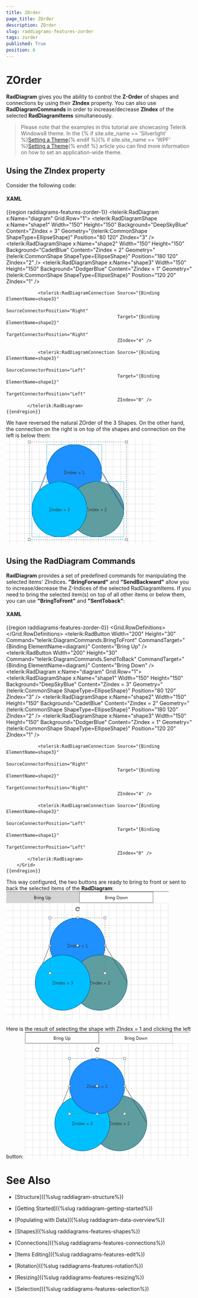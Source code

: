 ```yaml
---
title: ZOrder
page_title: ZOrder
description: ZOrder
slug: raddiagrams-features-zorder
tags: zorder
published: True
position: 6
---
```


# ZOrder



__RadDiagram__ gives you the ability to control the __Z-Order__ of shapes and connections by using their __ZIndex__ property. You can also use __RadDiagramCommands__ in order to increase/decrease __ZIndex__ of the selected __RadDiagramItems__ simultaneously.
	  

>Please note that the examples in this tutorial are showcasing Telerik Windows8 theme. In the {% if site.site_name == 'Silverlight' %}[Setting a Theme](http://www.telerik.com/help/silverlight/common-styling-apperance-setting-theme.html#Setting_Application-Wide_Built-In_Theme_in_the_Code-Behind){% endif %}{% if site.site_name == 'WPF' %}[Setting a Theme](http://www.telerik.com/help/wpf/common-styling-apperance-setting-theme-wpf.html#Setting_Application-Wide_Built-In_Theme_in_the_Code-Behind){% endif %} article you can find more information on how to set an application-wide theme.

## Using the ZIndex property

Consider the following code:
		
#### __XAML__
{{region raddiagrams-features-zorder-1}}
	        <telerik:RadDiagram x:Name="diagram" Grid.Row="1">
	            <telerik:RadDiagramShape x:Name="shape1" 
	                                     Width="150"
	                                     Height="150"
	                                     Background="DeepSkyBlue"
	                                     Content="Zindex = 3"
	                                     Geometry="{telerik:CommonShape ShapeType=EllipseShape}"
	                                     Position="80 120"
	                                     ZIndex="3" />
	            <telerik:RadDiagramShape x:Name="shape2" 
	                                     Width="150"
	                                     Height="150"
	                                     Background="CadetBlue"
	                                     Content="Zindex = 2"
	                                     Geometry="{telerik:CommonShape ShapeType=EllipseShape}"
	                                     Position="180 120"
	                                     ZIndex="2" />
	            <telerik:RadDiagramShape x:Name="shape3" 
	                                     Width="150"
	                                     Height="150"
	                                     Background="DodgerBlue"
	                                     Content="Zindex = 1"
	                                     Geometry="{telerik:CommonShape ShapeType=EllipseShape}"
	                                     Position="120 20"
	                                     ZIndex="1" />
	
	            <telerik:RadDiagramConnection Source="{Binding ElementName=shape3}" 
	                                          SourceConnectorPosition="Right"
	                                          Target="{Binding ElementName=shape2}"
	                                          TargetConnectorPosition="Right"
	                                          ZIndex="4" />
	
	            <telerik:RadDiagramConnection Source="{Binding ElementName=shape3}" 
	                                          SourceConnectorPosition="Left"
	                                          Target="{Binding ElementName=shape1}"
	                                          TargetConnectorPosition="Left"
	                                          ZIndex="0" />
	        </telerik:RadDiagram>
	{{endregion}}


We have reversed the natural ZOrder of the 3 Shapes. On the other hand, the connection on the right is on top of the shapes and connection on the left is below them: 
![Rad Diagrams-Features-ZIndex](images/RadDiagrams-Features-ZIndex.png)

## Using the RadDiagram Commands

__RadDiagram__ provides a set of predefined commands for manipulating the selected items' ZIndices. __"BringForward"__ and __"SendBackward"__ allow you to increase/decrease the Z-Indices of the selected RadDiagramItems. If you need to bring the selected item(s) on top of all other items or below them, you can use __"BringToFront"__ and __"SentToback"__:
		
#### __XAML__
{{region raddiagrams-features-zorder-0}}
	    <Grid>
	        <Grid.RowDefinitions>
	            <RowDefinition Height="Auto" />
	            <RowDefinition Height="*" />
	        </Grid.RowDefinitions>
	        <StackPanel Orientation="Horizontal">
	            <telerik:RadButton Width="200" 
	                               Height="30"
	                               Command="telerik:DiagramCommands.BringToFront"
	                               CommandTarget="{Binding ElementName=diagram}"
	                               Content="Bring Up" />
	            <telerik:RadButton Width="200" 
	                               Height="30"
	                               Command="telerik:DiagramCommands.SendToBack"
	                               CommandTarget="{Binding ElementName=diagram}"
	                               Content="Bring Down" />
	        </StackPanel>
	        <telerik:RadDiagram x:Name="diagram" Grid.Row="1">
	            <telerik:RadDiagramShape x:Name="shape1" 
	                                     Width="150"
	                                     Height="150"
	                                     Background="DeepSkyBlue"
	                                     Content="Zindex = 3"
	                                     Geometry="{telerik:CommonShape ShapeType=EllipseShape}"
	                                     Position="80 120"
	                                     ZIndex="3" />
	            <telerik:RadDiagramShape x:Name="shape2" 
	                                     Width="150"
	                                     Height="150"
	                                     Background="CadetBlue"
	                                     Content="Zindex = 2"
	                                     Geometry="{telerik:CommonShape ShapeType=EllipseShape}"
	                                     Position="180 120"
	                                     ZIndex="2" />
	            <telerik:RadDiagramShape x:Name="shape3" 
	                                     Width="150"
	                                     Height="150"
	                                     Background="DodgerBlue"
	                                     Content="Zindex = 1"
	                                     Geometry="{telerik:CommonShape ShapeType=EllipseShape}"
	                                     Position="120 20"
	                                     ZIndex="1" />
	
	            <telerik:RadDiagramConnection Source="{Binding ElementName=shape3}" 
	                                          SourceConnectorPosition="Right"
	                                          Target="{Binding ElementName=shape2}"
	                                          TargetConnectorPosition="Right"
	                                          ZIndex="4" />
	
	            <telerik:RadDiagramConnection Source="{Binding ElementName=shape3}" 
	                                          SourceConnectorPosition="Left"
	                                          Target="{Binding ElementName=shape1}"
	                                          TargetConnectorPosition="Left"
	                                          ZIndex="0" />
	        </telerik:RadDiagram>
	    </Grid>
	{{endregion}}


This way configured, the two buttons are ready to bring to front or sent to back the selected items of the __RadDiagram__: 
![raddiagrams-features-zindex-bringup 1](images/raddiagrams-features-zindex-bringup1.png)

Here is the result of selecting the shape with ZIndex = 1 and clicking the left button:
![raddiagrams-features-zindex-bringup 2](images/raddiagrams-features-zindex-bringup2.png)

# See Also

 * [Structure]({%slug raddiagram-structure%})

 * [Getting Started]({%slug raddiagram-getting-started%})

 * [Populating with Data]({%slug raddiagram-data-overview%})

 * [Shapes]({%slug raddiagrams-features-shapes%})

 * [Connections]({%slug raddiagrams-features-connections%})

 * [Items Editing]({%slug raddiagrams-features-edit%})

 * [Rotation]({%slug raddiagrams-features-rotation%})

 * [Resizing]({%slug raddiagrams-features-resizing%})

 * [Selection]({%slug raddiagrams-features-selection%})
